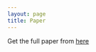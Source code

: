 ```yaml
---
layout: page
title: Paper
---
```


Get the full paper from [here](https://arxiv.org/abs/2005.01158)
